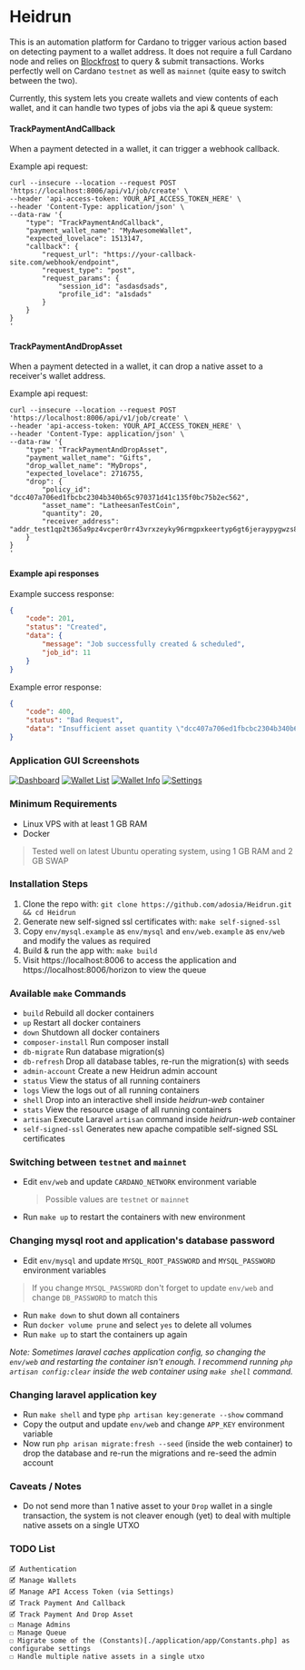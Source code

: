 # Heidrun

This is an automation platform for Cardano to trigger various action based on detecting payment to a wallet address. 
It does not require a full Cardano node and relies on [Blockfrost](https://blockfrost.io) to query & submit transactions. 
Works perfectly well on Cardano `testnet` as well as `mainnet` (quite easy to switch between the two).

Currently, this system lets you create wallets and view contents of each wallet, and it can handle two types of jobs via the api & queue system:

#### TrackPaymentAndCallback
When a payment detected in a wallet, it can trigger a webhook callback.

Example api request:
```shell
curl --insecure --location --request POST 'https://localhost:8006/api/v1/job/create' \
--header 'api-access-token: YOUR_API_ACCESS_TOKEN_HERE' \
--header 'Content-Type: application/json' \
--data-raw '{
    "type": "TrackPaymentAndCallback",
    "payment_wallet_name": "MyAwesomeWallet",
    "expected_lovelace": 1513147,
    "callback": {
        "request_url": "https://your-callback-site.com/webhook/endpoint",
        "request_type": "post",
        "request_params": {
            "session_id": "asdasdsads",
            "profile_id": "a1sdads"
        }
    }
}
'
```

#### TrackPaymentAndDropAsset
When a payment detected in a wallet, it can drop a native asset to a receiver's wallet address.

Example api request:
```shell
curl --insecure --location --request POST 'https://localhost:8006/api/v1/job/create' \
--header 'api-access-token: YOUR_API_ACCESS_TOKEN_HERE' \
--header 'Content-Type: application/json' \
--data-raw '{
    "type": "TrackPaymentAndDropAsset",
    "payment_wallet_name": "Gifts",
    "drop_wallet_name": "MyDrops",
    "expected_lovelace": 2716755,
    "drop": {
        "policy_id": "dcc407a706ed1fbcbc2304b340b65c970371d41c135f0bc75b2ec562",
        "asset_name": "LatheesanTestCoin",
        "quantity": 20,
        "receiver_address": "addr_test1qp2t365a9pz4vcper0rr43vrxzeyky96rmgpxkeertyp6gt6jeraypygwzs8ymmcvgvx8cphjlwp0w2xguarthk5ta6sey2d75"
    }
}
'
```

#### Example api responses

Example success response:
```json
{
    "code": 201,
    "status": "Created",
    "data": {
        "message": "Job successfully created & scheduled",
        "job_id": 11
    }
}
```

Example error response:
```json
{
    "code": 400,
    "status": "Bad Request",
    "data": "Insufficient asset quantity \"dcc407a706ed1fbcbc2304b340b65c970371d41c135f0bc75b2ec562.LatheesanTestCoin\" in the drop wallet, cannot drop 2000000 because there are only 99950 left"
}
```

### Application GUI Screenshots

[![Dashboard](./screenshots/dashboard_tn.jpg)](https://raw.githubusercontent.com/adosia/Heidrun/main/screenshots/dashboard.png)
[![Wallet List](./screenshots/payment-wallets_tn.jpg)](https://raw.githubusercontent.com/adosia/Heidrun/main/screenshots/payment-wallets.png)
[![Wallet Info](./screenshots/payment-wallet-info_tn.jpg)](https://raw.githubusercontent.com/adosia/Heidrun/main/screenshots/payment-wallet-info.png)
[![Settings](./screenshots/settings_tn.jpg)](https://raw.githubusercontent.com/adosia/Heidrun/main/screenshots/settings.png)

### Minimum Requirements

* Linux VPS with at least 1 GB RAM
* Docker

> Tested well on latest Ubuntu operating system, using 1 GB RAM and 2 GB SWAP

### Installation Steps

1. Clone the repo with: `git clone https://github.com/adosia/Heidrun.git && cd Heidrun`
2. Generate new self-signed ssl certificates with: `make self-signed-ssl` 
3. Copy `env/mysql.example` as `env/mysql` and `env/web.example` as `env/web` and modify the values as required
4. Build & run the app with: `make build`
5. Visit https://localhost:8006 to access the application and https://localhost:8006/horizon to view the queue

### Available `make` Commands

* `build` Rebuild all docker containers
* `up` Restart all docker containers
* `down` Shutdown all docker containers
* `composer-install` Run composer install
* `db-migrate` Run database migration(s)
* `db-refresh` Drop all database tables, re-run the migration(s) with seeds
* `admin-account` Create a new Heidrun admin account
* `status` View the status of all running containers
* `logs` View the logs out of all running containers
* `shell` Drop into an interactive shell inside _heidrun-web_ container
* `stats` View the resource usage of all running containers
* `artisan` Execute Laravel `artisan` command inside _heidrun-web_ container
* `self-signed-ssl` Generates new apache compatible self-signed SSL certificates

### Switching between `testnet` and `mainnet`

* Edit `env/web` and update `CARDANO_NETWORK` environment variable
  > Possible values are `testnet` or `mainnet`
* Run `make up` to restart the containers with new environment

### Changing mysql root and application's database password

* Edit `env/mysql` and update `MYSQL_ROOT_PASSWORD` and `MYSQL_PASSWORD` environment variables
> If you change `MYSQL_PASSWORD` don't forget to update `env/web` and change `DB_PASSWORD` to match this
* Run `make down` to shut down all containers
* Run `docker volume prune` and select `yes` to delete all volumes
* Run `make up` to start the containers up again

_Note: Sometimes laravel caches application config, so changing the `env/web` and restarting the container isn't enough.
I recommend running `php artisan config:clear` inside the web container using `make shell` command._

### Changing laravel application key

* Run `make shell` and type `php artisan key:generate --show` command
* Copy the output and update `env/web` and change `APP_KEY` environment variable
* Now run `php arisan migrate:fresh --seed` (inside the web container) to drop the database and re-run the migrations and re-seed the admin account

### Caveats / Notes

* Do not send more than 1 native asset to your `Drop` wallet in a single transaction, the system is not cleaver enough (yet) to deal with multiple native assets on a single UTXO

### TODO List

```
🗹 Authentication
🗹 Manage Wallets
🗹 Manage API Access Token (via Settings)
🗹 Track Payment And Callback
🗹 Track Payment And Drop Asset
☐ Manage Admins
☐ Manage Queue
☐ Migrate some of the (Constants)[./application/app/Constants.php] as configurabe settings
☐ Handle multiple native assets in a single utxo
```
